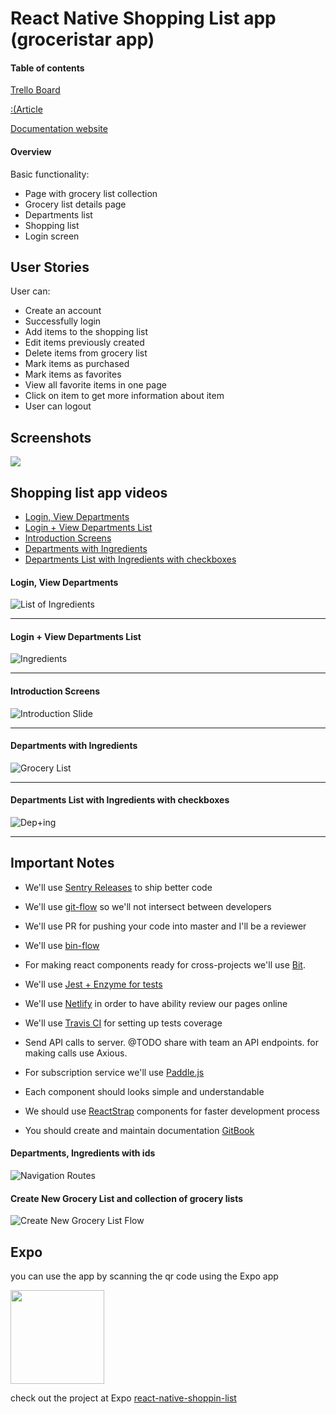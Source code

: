 # React Native Shopping List app (groceristar app)


#### Table of contents
[Trello Board](https://trello.com/b/n2ufANiO/groceristar-app)

[:(Article]()

[Documentation website](https://groceristar.github.io/documentation/)

#### Overview

Basic functionality:

- Page with grocery list collection
- Grocery list details page
- Departments list
- Shopping list
- Login screen


## User Stories

User can:
* Create an account
* Successfully login
* Add items to the shopping list
* Edit items previously created
* Delete items from grocery list
* Mark items as purchased
* Mark items as favorites
* View all favorite items in one page
* Click on item to get more information about item
* User can logout

## Screenshots

<img src="assets/SC.png">







## Shopping list app videos

- [Login, View Departments](#login-view-departments)
- [Login + View Departments List](#login--view-departments-list)
- [Introduction Screens](#introduction-screens-1)
- [Departments with Ingredients](#departments-with-ingredients)
- [Departments List with Ingredients with checkboxes](#departments-with-ingredients)



#### Login, View Departments
![List of Ingredients](https://github.com/GroceriStar/creative/blob/master/app-video/ingredients-list.gif)

---
#### Login + View Departments List
![Ingredients](https://github.com/GroceriStar/creative/blob/master/app-video/Ingredients.gif)

---
#### Introduction Screens
![Introduction Slide](https://github.com/GroceriStar/creative/blob/master/app-video/introduction-slide.gif)

---
#### Departments with Ingredients
![Grocery List](https://github.com/GroceriStar/creative/blob/master/app-video/grocery-list.gif)

---
#### Departments List with Ingredients with checkboxes
![Dep+ing](https://github.com/GroceriStar/creative/blob/master/app-video/departments-with-ingredients.gif)



---
## Important Notes
- We'll use [Sentry Releases](https://docs.sentry.io/learn/releases/) to ship better code
- We'll use [git-flow](https://www.atlassian.com/git/tutorials/comparing-workflows/gitflow-workflow) so we'll not intersect between developers
- We'll use PR for pushing your code into master and I'll be a reviewer
- We'll use [bin-flow](https://github.com/facebook/flow)
- For making react components ready for cross-projects we'll use [Bit](https://bitsrc.io/).
- We'll use [Jest + Enzyme for tests](https://facebook.github.io/jest/)
- We'll use [Netlify](https://www.netlify.com/) in order to have ability review our pages online
- We'll use [Travis CI](http://travis-ci.org) for setting up tests coverage
- Send API calls to server. @TODO share with team an API endpoints. for making calls use Axious.
- For subscription service we'll use [Paddle.js](https://paddle.com/docs/paddle-js-overlay-checkout/)

- Each component should looks simple and understandable
- We should use [ReactStrap](https://reactstrap.github.io/) components for faster development process
- You should create and maintain documentation [GitBook](https://www.gitbook.com/)



#### Departments, Ingredients with ids
![Navigation Routes](https://github.com/GroceriStar/creative/blob/master/app-video/navigation-routes.gif)


#### Create New Grocery List and collection of grocery lists
![Create New Grocery List Flow](https://github.com/GroceriStar/creative/blob/master/app-video/new-grocery.gif)





## Expo

you can use the app by scanning the qr code using the Expo app

<img src="assets/qr.png" width="150" height="150">

check out the project at Expo [react-native-shoppin-list](https://expo.io/@vineeshvk/react-native-shopping-list)
